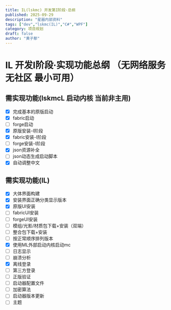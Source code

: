 ```yaml
---
title: IL(lskmc) 开发第I阶段·总纲
published: 2025-09-29
description: "星器内部资料"
tags: ["dev","lskmc(IL)","C#","WPF"]
category: 项目规划
draft: false
author: "黄子郬"
---
```

# IL 开发I阶段·实现功能总纲 （无网络服务 无社区 最小可用）
## 需实现功能(lskmcL 启动内核 当前非主用)
- [x] 完成基本的原版启动
- [x] fabric启动 
- [ ] forge启动
- [x] 原版安装-I阶段
- [x] fabric安装-I阶段
- [ ] forge安装-I阶段
- [x] json资源补全
- [ ] json动态生成启动脚本
- [x] 自动调整中文
## 需实现功能(IL)
- [x] 大体界面构建
- [x] 安装界面正确分类显示版本
- [x] 原版UI安装
- [ ] fabricUI安装
- [ ] forgeUI安装
- [ ] 模组/光影/材质包下载+安装（双端）
- [ ] 整合包下载+安装
- [ ] 按正常顺序排列版本
- [x] 使用ML外部启动内核启动mc
- [ ] 日志显示
- [ ] 崩溃分析
- [x] 离线登录
- [ ] 第三方登录
- [ ] 正版验证
- [ ] 启动器配置文件
- [ ] 加密算法
- [ ] 启动器版本更新
- [ ] 主题